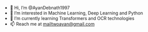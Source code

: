 - 👋 Hi, I’m @AyanDebnath1997
- 👀 I’m interested in Machine Learning, Deep Learning and Python
- 🌱 I’m currently learning Transformers and OCR technologies
- 📫 Reach me at mailtwoayan@gmail.com

<!---
AyanDebnath1997/AyanDebnath1997 is a ✨ special ✨ repository because its `README.md` (this file) appears on your GitHub profile.
You can click the Preview link to take a look at your changes.
--->
